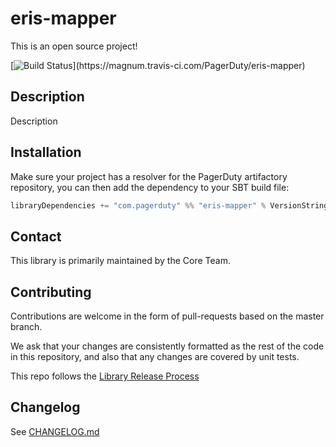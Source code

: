 # eris-mapper

This is an open source project!

[![Build Status](https://magnum.travis-ci.com/PagerDuty/???)](https://magnum.travis-ci.com/PagerDuty/eris-mapper)

## Description

Description


## Installation

Make sure your project has a resolver for the PagerDuty artifactory repository, you can then add the dependency to your SBT build file:

```scala
libraryDependencies += "com.pagerduty" %% "eris-mapper" % VersionString
```

## Contact

This library is primarily maintained by the Core Team.

## Contributing

Contributions are welcome in the form of pull-requests based on the master branch.

We ask that your changes are consistently formatted as the rest of the code in this repository, and also that any changes are covered by unit tests.

This repo follows the [Library Release Process](???)

## Changelog

See [CHANGELOG.md](./CHANGELOG.md)
